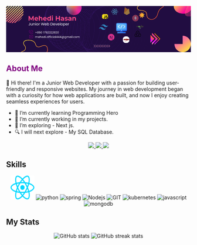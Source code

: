 <!-- <p align="center"><a href=""><img width="80%" alt="Hello, I'm Mehedi. I'm Junior Web Developer" src="./asset/mehedi-git-Hub-bannar.png" /></a></p> -->
<img src="./asset/mehedi-git-Hub-bannar.png" />

<h2 style="color: purple">About Me</h2>
<p>👋 Hi there! I'm a Junior Web Developer with a passion for building user-friendly and responsive websites. My journey in web development began with a curiosity for how web applications are built, and now I enjoy creating seamless experiences for users.</p>

* 🌱 I’m currently learning Programming Hero
* 🔭 I’m currently working in my projects.
* 🦯 I’m exploring - Next js.
* 🔍 I will next explore - My SQL Database.

<div align="center">
<a href="https://www.facebook.com/mehedi.hasan9t9">
<img src="https://img.shields.io/badge/Facebook-30363D?style=for-the-badge&logo=Facebook&logoColor=blue" target="_blank" />
 </a>
<a href="https://www.facebook.com/mehedi.hasan9t9">
<img src="https://img.shields.io/badge/Linkedin-30363D?style=for-the-badge&logo=Linkedin&logoColor=blue" target="_blank" />
 </a>
<a href="https://www.facebook.com/mehedi.hasan9t9">
<img src="https://img.shields.io/badge/Portfolio-30363D?style=for-the-badge&logo=GitHub-Sponsor&logoColor=purple" target="_blank" />
 </a>
</div>


<h2> Skills </h2>
<p align="center">
      <img src="./asset/react.svg" alt="react" width="65" height="65"/>
      <img src="https://upload.wikimedia.org/wikipedia/commons/6/62/CSS3_logo.svg" alt="python" width="65" height="65"/>
      <img src="https://upload.wikimedia.org/wikipedia/commons/6/61/HTML5_logo_and_wordmark.svg" alt="spring" width="65" height="65"/>
      <img src="https://www.vectorlogo.zone/logos/nodejs/nodejs-icon.svg" alt="Nodejs" width="65" height="65"/>
      <img src="https://www.vectorlogo.zone/logos/git-scm/git-scm-icon.svg" alt="GIT" width="65" height="65"/>
      <img src="https://upload.wikimedia.org/wikipedia/commons/d/d5/Tailwind_CSS_Logo.svg" alt="kubernetes" width="65" height="65"/>
      <img src="https://upload.wikimedia.org/wikipedia/commons/9/99/Unofficial_JavaScript_logo_2.svg" alt="javascript" width="65" height="65"/>
      <img src="https://www.vectorlogo.zone/logos/mongodb/mongodb-icon.svg" alt="mongodb" width="65" height="65"/>
</p>

<h2> My Stats </h2>
<p align="center">
  <img src="https://github-readme-stats.vercel.app/api?username=Mehedi-9T9&show_icons=true" alt="GitHub stats" width="45%"/>
  <img src="https://streak-stats.demolab.com/?user=Mehedi-9T9" alt="GitHub streak stats" width="45%"/>

</p>
